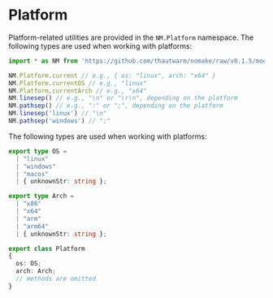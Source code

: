 # Platform

Platform-related utilities are provided in the `NM.Platform` namespace. The following types are used when working with platforms:

```typescript
import * as NM from 'https://github.com/thautwarm/nomake/raw/v0.1.5/mod.ts'

NM.Platform.current // e.g., { os: "linux", arch: "x64" }
NM.Platform.currentOS // e.g., "linux"
NM.Platform.currentArch // e.g., "x64"
NM.linesep() // e.g., "\n" or "\r\n", depending on the platform
NM.pathsep() // e.g., ":" or ";", depending on the platform
NM.linesep('linux') // "\n"
NM.pathsep('windows') // ";"
```

The following types are used when working with platforms:

```typescript
export type OS =
  | "linux"
  | "windows"
  | "macos"
  | { unknownStr: string };

export type Arch =
  | "x86"
  | "x64"
  | "arm"
  | "arm64"
  | { unknownStr: string };

export class Platform
{
  os: OS;
  arch: Arch;
  // methods are omitted
}

